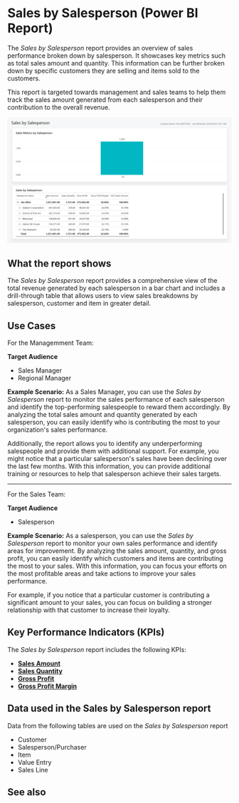 # Sales by Salesperson (Power BI Report)

The _Sales by Salesperson_ report provides an overview of sales performance broken down by salesperson. It showcases key metrics such as total sales amount and quantity. This information can be further broken down by specific customers they are selling and items sold to the customers.

This report is targeted towards management and sales teams to help them track the sales amount generated from each salesperson and their contribution to the overall revenue.

![Sales by Salesperson screenshot](/business-central/media/sales/sales-by-salesperson.png "Sales by Salesperson - Screenshot")
## What the report shows

The _Sales by Salesperson_ report provides a comprehensive view of the total revenue generated by each salesperson in a bar chart and includes a drill-through table that allows users to view sales breakdowns by salesperson, customer and item in greater detail.

## Use Cases

For the Managemment Team:

**Target Audience**

- Sales Manager
- Regional Manager

**Example Scenario:** As a Sales Manager, you can use the _Sales by Salesperson_ report to monitor the sales performance of each salesperson and identify the top-performing salespeople to reward them accordingly. By analyzing the total sales amount and quantity generated by each salesperson, you can easily identify who is contributing the most to your organization's sales performance. 

Additionally, the report allows you to identify any underperforming salespeople and provide them with additional support. For example, you might notice that a particular salesperson's sales have been declining over the last few months. With this information, you can provide additional training or resources to help that salesperson achieve their sales targets.

---

For the Sales Team:

**Target Audience**

- Salesperson

**Example Scenario:** As a salesperson, you can use the _Sales by Salesperson_ report to monitor your own sales performance and identify areas for improvement. By analyzing the sales amount, quantity, and gross profit, you can easily identify which customers and items are contributing the most to your sales. With this information, you can focus your efforts on the most profitable areas and take actions to improve your sales performance. 

For example, if you notice that a particular customer is contributing a significant amount to your sales, you can focus on building a stronger relationship with that customer to increase their loyalty.

## Key Performance Indicators (KPIs)

The _Sales by Salesperson_ report includes the following KPIs:

- [**Sales Amount**](https://github.com/microsoft/Project-Yellowstone-Documentation/edit/main/business-central/sales/sales-kpi.md#sales-amount)
- [**Sales Quantity**](https://github.com/microsoft/Project-Yellowstone-Documentation/edit/main/business-central/sales/sales-kpi.md#sales-quantity)
- [**Gross Profit**](https://github.com/microsoft/Project-Yellowstone-Documentation/edit/main/business-central/sales/sales-kpi.md#gross-profit)
- [**Gross Profit Margin**](https://github.com/microsoft/Project-Yellowstone-Documentation/edit/main/business-central/sales/sales-kpi.md#gross-profit-margin)

## Data used in the Sales by Salesperson report

Data from the following tables are used on the *Sales by Salesperson* report
- Customer
- Salesperson/Purchaser
- Item
- Value Entry
- Sales Line

## See also
